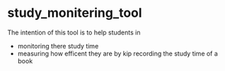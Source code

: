 # study_monitering_tool

The intention of this tool is to help students in 
  * monitoring there study time 
  * measuring how efficent they are 
 by kip recording the study time of a book
